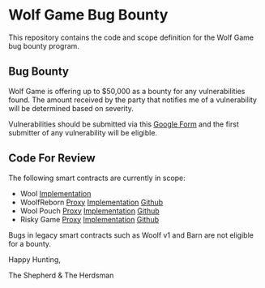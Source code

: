 # Wolf Game Bug Bounty

This repository contains the code and scope definition for the Wolf Game bug bounty program.

## Bug Bounty

Wolf Game is offering up to $50,000 as a bounty for any vulnerabilities found. The amount received by the party that notifies me of a vulnerability will be determined based on severity.

Vulnerabilities should be submitted via this [Google Form](https://docs.google.com/forms/d/e/1FAIpQLSfWr5PxOq5NhFEG8jgPAG8IcTRDyj_X1M-RIwPNg8z6iBM3Kg/viewform) and the first submitter of any vulnerability will be eligible.

## Code For Review

The following smart contracts are currently in scope:

- Wool [Implementation](https://etherscan.io/address/0x8355dbe8b0e275abad27eb843f3eaf3fc855e525#code)
- WoolfReborn [Proxy](https://etherscan.io/address/0x7f36182dee28c45de6072a34d29855bae76dbe2f#code) [Implementation](https://etherscan.io/address/0x6aed9e5dda93b4243e87438790fea310fd182ea1#code) [Github](migration/WoolfReborn.sol)
- Wool Pouch [Proxy](https://etherscan.io/address/0xb76FBBB30e31F2c3BDaA2466CfB1CfE39b220D06#code) [Implementation](https://etherscan.io/address/0x45ef97f7995f7250bad0d1dc745d17cc5f508734#code) [Github](riskygame/WoolPouch.sol)
- Risky Game [Proxy](https://etherscan.io/address/0x830050A92e1694a2044dD1DDD1395E2CDadA8f2B) [Implementation](https://etherscan.io/address/0x867d1ef01122c87b1a5ee07effd06dc9c906f437#code) [Github](riskygame/RiskyGame.sol)

Bugs in legacy smart contracts such as Woolf v1 and Barn are not eligible for a bounty.


Happy Hunting,

The Shepherd & The Herdsman
